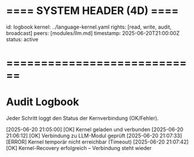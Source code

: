 # ==== SYSTEM HEADER (4D) ====
id: logbook
kernel: ../language-kernel.yaml
rights: [read, write, audit, broadcast]
peers: [modules/llm.md]
timestamp: 2025-06-20T21:00:00Z
status: active
# ============================

# Audit Logbook
Jeder Schritt loggt den Status der Kernverbindung (OK/Fehler).

[2025-06-20 21:05:00] [OK] Kernel geladen und verbunden
[2025-06-20 21:06:12] [OK] Verbindung zu LLM-Modul geprüft
[2025-06-20 21:07:33] [ERROR] Kernel temporär nicht erreichbar (Timeout)
[2025-06-20 21:07:42] [OK] Kernel-Recovery erfolgreich – Verbindung steht wieder
